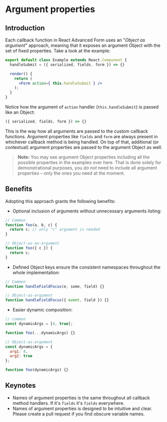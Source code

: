 # Argument properties

## Introduction

Each callback function in React Advanced Form uses an "_Object as argument_" approach, meaning that it exposes an argument Object with the set of fixed properties. Take a look at the example:

```jsx
export default class Example extends React.Component {
  handleSubmit = ({ serialized, fields, form }) => {}

  render() {
    return (
      <Form action={ this.handleSubmit } />
    );
  }
}
```

Notice how the argument of `action` handler \(`this.handleSubmit`\) is passed like an Object:

```javascript
({ serialized, fields, form }) => {}
```

This is the way how all arguments are passed to the custom callback functions. Argument properties like `fields` and `form` are always present in whichever callback method is being handled. On top of that, additional \(or contextual\) argument properties are passed to the argument Object as well.

> **Note:** You may see argument Object properties including all the possible properties in the examples over here. That is done solely for demonstrational purposes, you _do not_ need to include all argument properties – only the ones you need at the moment.

## Benefits

Adopting this approach grants the following benefits:

* Optional inclusion of arguments without unnecessary arguments listing:

```javascript
// Common
function foo(a, b, c) {
  return c; // only "c" argument is needed
}

// Object-as-an-argument
function foo({ c }) {
  return c;
}
```

* Defined Object keys ensure the consistent namespaces throughout the whole implementation:

```javascript
// Common
function handleFieldFocus(e, some, field) {}

// Object-as-argument
function handleFieldFocus({ event, field }) {}
```

* Easier dynamic composition:

```javascript
// common
const dynamicArgs = [4, true];

function foo(...dynamicArgs) {}

// Object-as-argument
const dynamicArgs = {
  arg1: 4,
  arg2: true
};

function foo(dynamicArgs) {}
```

## Keynotes

* Names of argument properties is the same throughout all callback method handlers. If it's `fields` it's `fields` everywhere.
* Names of argument properties is designed to be intuitive and clear. Please create a pull request if you find obscure variable names.

